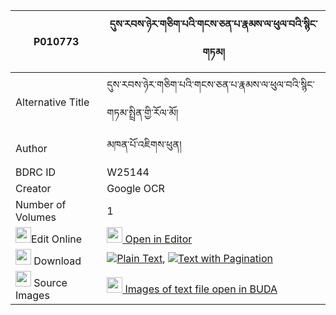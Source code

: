 |P010773|དུས་རབས་ཉེར་གཅིག་པའི་གངས་ཅན་པ་རྣམས་ལ་ཕུལ་བའི་སྙིང་གཏམ། 
| --- | --- 
|Alternative Title |དུས་རབས་ཉེར་གཅིག་པའི་གངས་ཅན་པ་རྣམས་ལ་ཕུལ་བའི་སྙིང་གཏམ་སྤྲིན་གྱི་རོལ་མོ།
|Author| མཁན་པོ་འཇིགས་ཕུན།
|BDRC ID | W25144
|Creator | Google OCR
|Number of Volumes| 1
|<img width="25" src="https://img.icons8.com/color/25/000000/edit-property.png">Edit Online| [<img width="25" src="https://avatars.githubusercontent.com/u/45091458?s=200&v=4"> Open in Editor](http://editor.openpecha.org/P010773)
|<img width="25" src="https://img.icons8.com/fluent/48/000000/download-2.png"/>  Download | [![](https://img.icons8.com/color/20/000000/txt.png)Plain Text](https://github.com/Openpecha/P010773/releases/download/v1/durab_nyer_chikpa_i_gangchenpa_plain_P010773.zip), [![](https://img.icons8.com/color/20/000000/txt.png)Text with Pagination](https://github.com/Openpecha/P010773/releases/download/v1/durab_nyer_chikpa_i_gangchenpa_pages_P010773.zip)
|<img width="25" src="https://img.icons8.com/plasticine/100/000000/pictures-folder.png"/>  Source Images | [<img width="25" src="https://library.bdrc.io/icons/BUDA-small.svg"> Images of text file open in BUDA](https://library.bdrc.io/show/bdr:W25144)